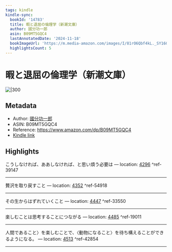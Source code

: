 ```yaml
---
tags: kindle
kindle-sync:
  bookId: '14783'
  title: 暇と退屈の倫理学（新潮文庫）
  author: 國分功一郎
  asin: B09MT5GQC4
  lastAnnotatedDate: '2024-11-18'
  bookImageUrl: 'https://m.media-amazon.com/images/I/81rO6Qbf4kL._SY160.jpg'
  highlightsCount: 5
---
```


# 暇と退屈の倫理学（新潮文庫）
![|300](https://m.media-amazon.com/images/I/81rO6Qbf4kL.jpg)
## Metadata
* Author: [國分功一郎](https://www.amazon.comundefined)
* ASIN: B09MT5GQC4
* Reference: https://www.amazon.com/dp/B09MT5GQC4
* [Kindle link](kindle://book?action=open&asin=B09MT5GQC4)

## Highlights
こうしなければ、ああしなければ、と思い煩う必要は — location: [4296](kindle://book?action=open&asin=B09MT5GQC4&location=4296) ^ref-39147

---
贅沢を取り戻すこと — location: [4352](kindle://book?action=open&asin=B09MT5GQC4&location=4352) ^ref-54918

---
その生からはずれていくこと — location: [4447](kindle://book?action=open&asin=B09MT5GQC4&location=4447) ^ref-33550

---
楽しむことは思考することにつながる — location: [4485](kindle://book?action=open&asin=B09MT5GQC4&location=4485) ^ref-19011

---
人間であること〉を楽しむことで、〈動物になること〉を待ち構えることができるようになる。 — location: [4513](kindle://book?action=open&asin=B09MT5GQC4&location=4513) ^ref-42854

---
